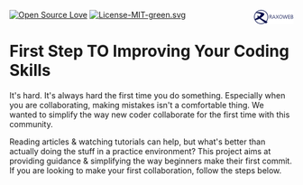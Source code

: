 [![Open Source Love](https://badges.frapsoft.com/os/v1/open-source.svg?v=103)](https://github.com/raxoweb-first-step/)
[<img align="right" width="70" src="assets/logo-full.png">](https://www.raxoweb.com)
[![License-MIT-green.svg](https://img.shields.io/badge/License-MIT-green.svg)](https://opensource.org/licenses/MIT)


# First Step TO Improving Your Coding Skills

It's hard. It's always hard the first time you do something. Especially when you are collaborating, making mistakes isn't a comfortable thing. We wanted to simplify the way new coder collaborate for the first time with this community.

Reading articles & watching tutorials can help, but what's better than actually doing the stuff in a practice environment? This project aims at providing guidance & simplifying the way beginners make their first commit. If you are looking to make your first collaboration, follow the steps below.